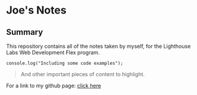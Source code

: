 # Joe's Notes

## Summary

This repository contains all of the notes taken by myself, for the Lighthouse Labs Web Development Flex program.

```console.log("Including some code examples");```

> And other important pieces of content to highlight.

For a link to my github page: [click here](https://github.com/josephdoba)

